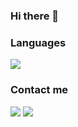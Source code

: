 ### Hi there 👋

### Languages
![](https://img.shields.io/badge/PHP-Language-red?style=for-the-badge&logo=php&logoColor=white)


### Contact me
![](https://img.shields.io/badge/Twitter-%40mzztin-informational?style=for-the-badge&logo=twitter&logoColor=informational)
![](https://img.shields.io/badge/Twitter-%40mzztin-informational?style=for-the-badge&logo=twitter)